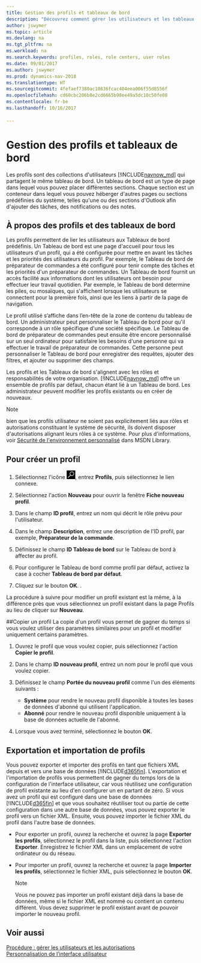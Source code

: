 ```yaml
---
title: Gestion des profils et tableaux de bord
description: "Découvrez comment gérer les utilisateurs et les tableaux de bord dans Dynamics NAV."
author: jswymer
ms.topic: article
ms.devlang: na
ms.tgt_pltfrm: na
ms.workload: na
ms.search.keywords: profiles, roles, role centers, user roles
ms.date: 09/01/2017
ms.author: jswymer
ms.prod: dynamics-nav-2018
ms.translationtype: HT
ms.sourcegitcommit: 4fefaef7380ac10836fcac404eea006f55d8556f
ms.openlocfilehash: cd60cbc206b8e2cd6665b98ee49a5dc10c50fe08
ms.contentlocale: fr-be
ms.lasthandoff: 10/16/2017

---
```

# <a name="managing-profiles-and-role-centers"></a>Gestion des profils et tableaux de bord
Les profils sont des collections d'utilisateurs [!INCLUDE[navnow_md](includes/navnow_md.md)] qui partagent le même tableau de bord. Un tableau de bord est un type de page dans lequel vous pouvez placer différentes sections. Chaque section est un conteneur dans lequel vous pouvez héberger d'autres pages ou sections prédéfinies du système, telles qu'une ou des sections d'Outlook afin d'ajouter des tâches, des notifications ou des notes.  

## <a name="about-profiles-and-role-centers"></a>À propos des profils et des tableaux de bord
Les profils permettent de lier les utilisateurs aux Tableaux de bord prédéfinis. Un Tableau de bord est une page d'accueil pour tous les utilisateurs d'un profil, qui a été configurée pour mettre en avant les tâches et les priorités des utilisateurs du profil. Par exemple, le Tableau de bord de préparateur de commandes a été configuré pour tenir compte des tâches et les priorités d'un préparateur de commandes. Un Tableau de bord fournit un accès facilité aux informations dont les utilisateurs ont besoin pour effectuer leur travail quotidien. Par exemple, le Tableau de bord détermine les piles, ou mosaïques, qui s'affichent lorsque les utilisateurs se connectent pour la première fois, ainsi que les liens à partir de la page de navigation.

Le profil utilisé s’affiche dans l’en-tête de la zone de contenu du tableau de bord. Un administrateur peut personnaliser le Tableau de bord pour qu'il corresponde à un rôle spécifique d'une société spécifique. Le Tableau de bord de préparateur de commandes peut ensuite être encore personnalisé sur un seul ordinateur pour satisfaire les besoins d'une personne qui va effectuer le travail de préparateur de commandes. Cette personne peut personnaliser le Tableau de bord pour enregistrer des requêtes, ajouter des filtres, et ajouter ou supprimer des champs.

Les profils et les Tableaux de bord s'alignent avec les rôles et responsabilités de votre organisation. [!INCLUDE[navnow_md](includes/navnow_md.md)] offre un ensemble de profils par défaut, chacun étant lié à un Tableau de bord. Les administrateur peuvent modifier les profils existants ou en créer de nouveaux.  
  
> [!NOTE]  
>  bien que les profils utilisateur ne soient pas explicitement liés aux rôles et autorisations constituant le système de sécurité, ils doivent disposer d'autorisations alignant leurs rôles à ce système. Pour plus d'informations, voir [Sécurité de l'environnement personnalisé](http://go.microsoft.com/fwlink?LinkId=147633) dans MSDN Library. 

## <a name="to-create-a-profile"></a>Pour créer un profil
1.  Sélectionnez l'icône ![Page ou état pour la recherche](media/ui-search/search_small.png "Page ou état pour la recherche"), entrez **Profils**, puis sélectionnez le lien connexe.  
  
2.  Sélectionnez l'action **Nouveau** pour ouvrir la fenêtre **Fiche nouveau profil**.  
  
3.  Dans le champ **ID profil**, entrez un nom qui décrit le rôle prévu pour l'utilisateur.  
  
4.  Dans le champ **Description**, entrez une description de l'ID profil, par exemple, **Préparateur de la commande**.  
  
5.  Définissez le champ **ID Tableau de bord** sur le Tableau de bord à affecter au profil.  
  
6.  Pour configurer le Tableau de bord comme profil par défaut, activez la case à cocher **Tableau de bord par défaut**.  
  
7.  Cliquez sur le bouton **OK**. .  
  
La procédure à suivre pour modifier un profil existant est la même, à la différence près que vous sélectionnez un profil existant dans la page Profils au lieu de cliquer sur **Nouveau**.  


##<a name="copying-a-profile"></a>Copier un profil 
La copie d'un profil vous permet de gagner du temps si vous voulez utiliser des paramètres similaires pour un profil et modifier uniquement certains paramètres.

1.  Ouvrez le profil que vous voulez copier, puis sélectionnez l'action **Copier le profil**.

2.  Dans le champ **ID nouveau profil**, entrez un nom pour le profil que vous voulez copier. 

3.  Définissez le champ **Portée du nouveau profil** comme l'un des éléments suivants :

    - **Système** pour rendre le nouveau profil disponible à toutes les bases de données d'abonné qui utilisent l'application.
    - **Abonné** pour rendre le nouveau profil disponible uniquement à la base de données actuelle de l'abonné. 
4. Lorsque vous avez terminé, sélectionnez le bouton **OK**.

## <a name="ExportImportProfile"></a>Exportation et importation de profils

Vous pouvez exporter et importer des profils en tant que fichiers XML depuis et vers une base de données [!INCLUDE[d365fin](includes/d365fin_md.md)]. L'exportation et l'importation de profils vous permettent de gagner du temps lors de la configuration de l'interface utilisateur, car vous réutilisez une configuration de profil existante au lieu d'en configurer un en partant de zéro. Si vous avez un profil qui est configuré dans une base de données [!INCLUDE[d365fin](includes/d365fin_md.md)] et que vous souhaitez réutiliser tout ou partie de cette configuration dans une autre base de données, vous pouvez exporter le profil vers un fichier XML. Ensuite, vous pouvez importer le fichier XML du profil dans l'autre base de données.

-   Pour exporter un profil, ouvrez la recherche et ouvrez la page **Exporter les profils**, sélectionnez le profil dans la liste, puis sélectionnez l'action **Exporter**. Enregistrez le fichier XML dans un emplacement de votre ordinateur ou du réseau. 
  
-   Pour importer un profil, ouvrez la recherche et ouvrez la page **Importer les profils**, sélectionnez le fichier XML, puis sélectionnez le bouton **OK**. 

    > [!NOTE]  
    >  Vous ne pouvez pas importer un profil existant déjà dans la base de données, même si le fichier XML est nommé ou contient un contenu différent. Vous devez supprimer le profil existant avant de pouvoir importer le nouveau profil. 



## <a name="see-also"></a>Voir aussi  
[Procédure : gérer les utilisateurs et les autorisations](ui-how-users-permissions.md)  
[Personnalisation de l’interface utilisateur](ui-customizing-overview.md)   
<!--[Security Overview](../Security%20Overview.md)-->

